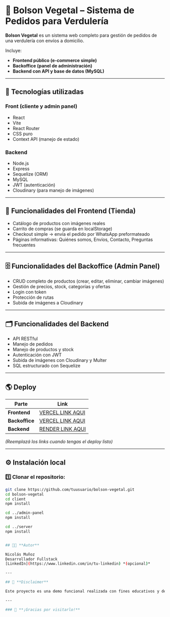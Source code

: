 # 🥑 Bolson Vegetal – Sistema de Pedidos para Verdulería

**Bolson Vegetal** es un sistema web completo para gestión de pedidos de una verdulería con envíos a domicilio.

Incluye:

- **Frontend público (e-commerce simple)**
- **Backoffice (panel de administración)**
- **Backend con API y base de datos (MySQL)**

---

## 🚀 **Tecnologías utilizadas**

### Front (cliente y admin panel)

- React
- Vite
- React Router
- CSS puro
- Context API (manejo de estado)

### Backend

- Node.js
- Express
- Sequelize (ORM)
- MySQL
- JWT (autenticación)
- Cloudinary (para manejo de imágenes)

---

## 🛒 **Funcionalidades del Frontend (Tienda)**

- Catálogo de productos con imágenes reales
- Carrito de compras (se guarda en localStorage)
- Checkout simple → envía el pedido por WhatsApp preformateado
- Páginas informativas: Quiénes somos, Envíos, Contacto, Preguntas frecuentes

---

## 🗄️ **Funcionalidades del Backoffice (Admin Panel)**

- CRUD completo de productos (crear, editar, eliminar, cambiar imágenes)
- Gestión de precios, stock, categorías y ofertas
- Login con token
- Protección de rutas
- Subida de imágenes a Cloudinary

---

## 🗂️ **Funcionalidades del Backend**

- API RESTful
- Manejo de pedidos
- Manejo de productos y stock
- Autenticación con JWT
- Subida de imágenes con Cloudinary y Multer
- SQL estructurado con Sequelize

---

## 🌎 **Deploy**

| Parte          | Link                                                |
| -------------- | --------------------------------------------------- |
| **Frontend**   | [VERCEL LINK AQUI](https://tu-front.vercel.app)     |
| **Backoffice** | [VERCEL LINK AQUI](https://tu-admin.vercel.app)     |
| **Backend**    | [RENDER LINK AQUI](https://tu-backend.onrender.com) |

_(Reemplazá los links cuando tengas el deploy listo)_

---

## ⚙️ **Instalación local**

### 1️⃣ Clonar el repositorio:

```bash
git clone https://github.com/tuusuario/bolson-vegetal.git
cd bolson-vegetal
cd client
npm install

cd ../admin-panel
npm install

cd ../server
npm install


## 👨‍💻 **Autor**

Nicolás Muñoz
Desarrollador Fullstack
[LinkedIn](https://www.linkedin.com/in/tu-linkedin) *(opcional)*

---

## 📢 **Disclaimer**

Este proyecto es una demo funcional realizada con fines educativos y de portfolio.

---

### 🚀 **¡Gracias por visitarlo!**
```
